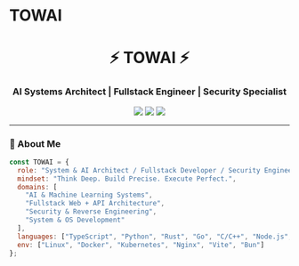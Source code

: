# TOWAI
<!-- ⚡ TOWAI - GitHub Professional Profile -->

<h1 align="center">⚡ TOWAI ⚡</h1>
<h3 align="center">AI Systems Architect | Fullstack Engineer | Security Specialist</h3>

<p align="center">
  <img src="https://img.shields.io/badge/Code-Everything-blueviolet?style=flat-square&logo=github" />
  <img src="https://img.shields.io/badge/Focus-AI_•_Security_•_Systems_•_Fullstack-00ffee?style=flat-square" />
  <img src="https://img.shields.io/badge/Status-Building_TOWAI_Framework-ff00ff?style=flat-square" />
</p>

---

### 🧠 About Me

```js
const TOWAI = {
  role: "System & AI Architect / Fullstack Developer / Security Engineer",
  mindset: "Think Deep. Build Precise. Execute Perfect.",
  domains: [
    "AI & Machine Learning Systems",
    "Fullstack Web + API Architecture",
    "Security & Reverse Engineering",
    "System & OS Development"
  ],
  languages: ["TypeScript", "Python", "Rust", "Go", "C/C++", "Node.js", "Bash"],
  env: ["Linux", "Docker", "Kubernetes", "Nginx", "Vite", "Bun"]
};

